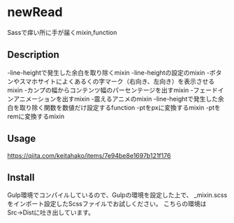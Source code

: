 # newRead
Sassで痒い所に手が届くmixin,function

## Description

-line-heightで発生した余白を取り除くmixin
-line-heightの設定のmixin
-ボタンやスマホサイトによくあるくの字マーク（右向き、左向き）を表示させるmixin
-カンプの幅からコンテンツ幅のパーセンテージを出すmixin
-フェードインアニメーションを出すmixin
-震えるアニメのmixin
-line-heightで発生した余白を取り除く関数を数値だけ設定するfunction
-ptをpxに変換するmixin
-ptをremに変換するmixin


## Usage

https://qiita.com/keitahako/items/7e94be8e1697b121f176


## Install
Gulp環境でコンパイルしているので、Gulpの環境を設定した上で、
_mixin.scssをインポート設定したScssファイルでお試しください。
こちらの環境はSrc→Distに吐き出しています。


